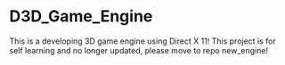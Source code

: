 ﻿# D3D_Game_Engine
This is a developing 3D game engine using Direct X 11!
This project is for self learning and no longer updated, please move to repo new_engine!
